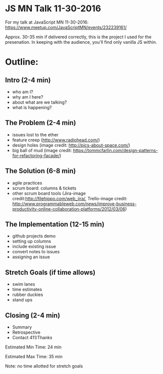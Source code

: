 JS MN Talk 11-30-2016
=====================

For my talk at JavaScript MN 11-30-2016: https://www.meetup.com/JavaScriptMN/events/232239161/

Approx. 30-35 min if delivered correctly, this is the project I used for the presenation. In keeping with the audience, you'll find only vanilla JS within.

Outline:
========
Intro (2-4 min)
---------------
* who am I?
* why am I here?
* about what are we talking?
* what is happening?

The Problem (2-4 min)
---------------------
* issues lost to the ether
* feature creep (http://www.radiohead.com/)
* design holes (image credit: http://pics-about-space.com/)
* big ball of mud (image credit: https://tommcfarlin.com/design-patterns-for-refactoring-facade/)

The Solution (6-8 min)
-----------------------
* agile practices
* scrum board: columns & tickets
* other scrum board tools (Jira-image credit:http://filehippo.com/web_jira/, Trello-image credit: http://www.programmableweb.com/news/improve-business-productivity-online-collaboration-platforms/2012/03/06)

The Implementation (12-15 min)
------------------------------
* github projects demo
* setting up columns
* include existing issue
* convert notes to issues
* assigning an issue

Stretch Goals (if time allows)
------------------------------
* swim lanes
* time estimates
* rubber duckies
* stand ups

Closing (2-4 min)
-----------------
* Summary
* Retrospective
* Contact 411/Thanks

Estimated Min Time: 24 min

Estimated Max Time: 35 min

Note: no time allotted for stretch goals
